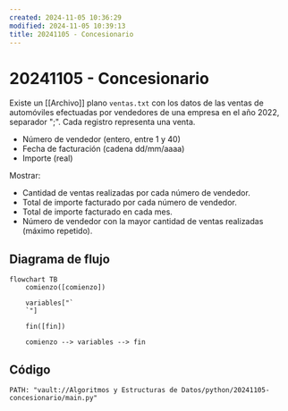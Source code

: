 ```yaml
---
created: 2024-11-05 10:36:29
modified: 2024-11-05 10:39:13
title: 20241105 - Concesionario
---
```


# 20241105 - Concesionario

Existe un [[Archivo]] plano  `ventas.txt` con los datos de las ventas de automóviles efectuadas por vendedores de una empresa en el año 2022, separador ";". Cada registro representa una venta.

- Número de vendedor (entero, entre 1 y 40)
- Fecha de facturación (cadena dd/mm/aaaa)
- Importe (real)

Mostrar:

- Cantidad de ventas realizadas por cada número de vendedor.
- Total de importe facturado por cada número de vendedor.
- Total de importe facturado en cada mes.
- Número de vendedor con la mayor cantidad de ventas realizadas (máximo repetido).

## Diagrama de flujo

```mermaid
flowchart TB
	comienzo([comienzo])
    
	variables["`
	`"]
    
    fin([fin])
    
	comienzo --> variables --> fin
```

## Código

```embed-python
PATH: "vault://Algoritmos y Estructuras de Datos/python/20241105-concesionario/main.py"
```
